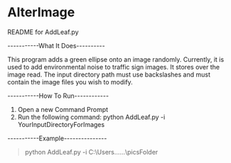 # AlterImage
README for AddLeaf.py

-----------What It Does----------

This program adds a green ellipse onto an image randomly.  Currently, it is used
to add environmental noise to traffic sign images.  It stores over the image 
read. The input directory path must use backslashes and must contain the image 
files you wish to modify. 

-----------How To Run------------

1. Open a new Command Prompt
2. Run the following command: python AddLeaf.py -i YourInputDirectoryForImages

-----------Example---------------

> python AddLeaf.py -i C:\Users\......\picsFolder

